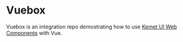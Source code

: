 # Vuebox

Vuebox is an integration repo demostrating how to use [Kemet UI Web Components](https://kemet.dev) with Vue.